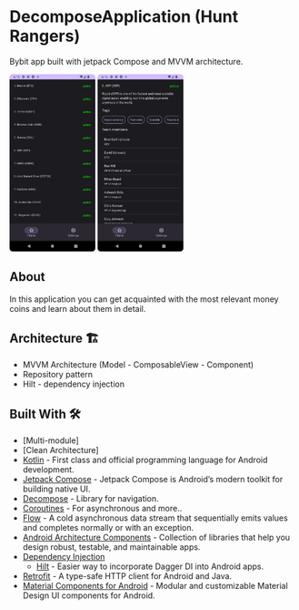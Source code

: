 # DecomposeApplication (Hunt Rangers) 

Bybit app built with jetpack Compose and MVVM architecture.<br>

<p float="left">
  <img width="30%" height="50%" src="https://github.com/200Alex02/DecomposeApplication/blob/master/Screenshot_20240204_181544.png"/>
  <img width="30%" height="50%" src="https://github.com/200Alex02/DecomposeApplication/blob/master/Screenshot_20240204_181618.png"/>
</p>


## About

In this application you can get acquainted with the most relevant money coins and learn about them in detail.

## Architecture 🏗️
  - MVVM Architecture (Model - ComposableView - Component)
  - Repository pattern
  - Hilt - dependency injection

## Built With 🛠
- [Multi-module]
- [Clean Architecture]
- [Kotlin](https://kotlinlang.org/) - First class and official programming language for Android development.
- [Jetpack Compose](https://developer.android.com/jetpack/compose) - Jetpack Compose is Android’s modern toolkit for building native UI.
- [Decompose](https://habr.com/ru/articles/709808/) -  Library for navigation.
- [Coroutines](https://kotlinlang.org/docs/reference/coroutines-overview.html) - For asynchronous and more..
- [Flow](https://kotlin.github.io/kotlinx.coroutines/kotlinx-coroutines-core/kotlinx.coroutines.flow/-flow/) - A cold asynchronous data stream that sequentially emits values and completes normally or with an exception.
- [Android Architecture Components](https://developer.android.com/topic/libraries/architecture) - Collection of libraries that help you design robust, testable, and maintainable apps.
- [Dependency Injection](https://developer.android.com/training/dependency-injection)
  - [Hilt](https://dagger.dev/hilt) - Easier way to incorporate Dagger DI into Android apps.
- [Retrofit](https://ktor.io/docs/getting-started-ktor-client.html#prerequisites) - A type-safe HTTP client for Android and Java.
- [Material Components for Android](https://github.com/material-components/material-components-android) - Modular and customizable Material Design UI components for Android.
